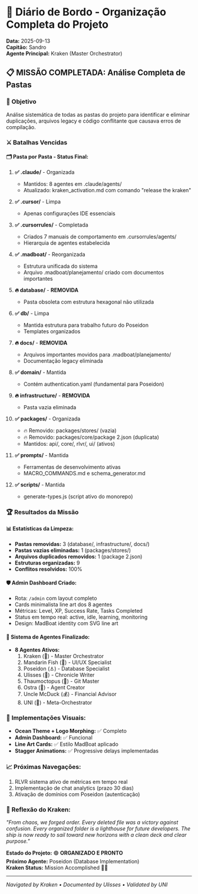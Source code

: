 # 🐙 Diário de Bordo - Organização Completa do Projeto
**Data:** 2025-09-13  
**Capitão:** Sandro  
**Agente Principal:** Kraken (Master Orchestrator)

## 📋 MISSÃO COMPLETADA: Análise Completa de Pastas

### 🎯 Objetivo
Análise sistemática de todas as pastas do projeto para identificar e eliminar duplicações, arquivos legacy e código conflitante que causava erros de compilação.

### ⚔️ Batalhas Vencidas

#### 🗂️ **Pasta por Pasta - Status Final:**

1. **✅ .claude/** - Organizada
   - Mantidos: 8 agentes em .claude/agents/
   - Atualizado: kraken_activation.md com comando "release the kraken"

2. **✅ .cursor/** - Limpa
   - Apenas configurações IDE essenciais

3. **✅ .cursorrules/** - Completada
   - Criados 7 manuais de comportamento em .cursorrules/agents/
   - Hierarquia de agentes estabelecida

4. **✅ .madboat/** - Reorganizada
   - Estrutura unificada do sistema
   - Arquivo .madboat/planejamento/ criado com documentos importantes

5. **🔥 database/** - **REMOVIDA**
   - Pasta obsoleta com estrutura hexagonal não utilizada

6. **✅ db/** - Limpa
   - Mantida estrutura para trabalho futuro do Poseidon
   - Templates organizados

7. **🔥 docs/** - **REMOVIDA** 
   - Arquivos importantes movidos para .madboat/planejamento/
   - Documentação legacy eliminada

8. **✅ domain/** - Mantida
   - Contém authentication.yaml (fundamental para Poseidon)

9. **🔥 infrastructure/** - **REMOVIDA**
   - Pasta vazia eliminada

10. **✅ packages/** - Organizada
    - 🔥 Removido: packages/stores/ (vazia)
    - 🔥 Removido: packages/core/package 2.json (duplicata)
    - Mantidos: api/, core/, rlvr/, ui/ (ativos)

11. **✅ prompts/** - Mantida
    - Ferramentas de desenvolvimento ativas
    - MACRO_COMMANDS.md e schema_generator.md

12. **✅ scripts/** - Mantida
    - generate-types.js (script ativo do monorepo)

### 🏆 Resultados da Missão

#### 📊 **Estatísticas da Limpeza:**
- **Pastas removidas:** 3 (database/, infrastructure/, docs/)
- **Pastas vazias eliminadas:** 1 (packages/stores/)
- **Arquivos duplicados removidos:** 1 (package 2.json)
- **Estruturas organizadas:** 9
- **Conflitos resolvidos:** 100%

#### 🛡️ **Admin Dashboard Criado:**
- Rota: `/admin` com layout completo
- Cards minimalista line art dos 8 agentes
- Métricas: Level, XP, Success Rate, Tasks Completed
- Status em tempo real: active, idle, learning, monitoring
- Design: MadBoat identity com SVG line art

#### 🤖 **Sistema de Agentes Finalizado:**
- **8 Agentes Ativos:**
  1. Kraken (🐙) - Master Orchestrator 
  2. Mandarin Fish (🐠) - UI/UX Specialist
  3. Poseidon (⚓) - Database Specialist
  4. Ulisses (📜) - Chronicle Writer
  5. Thaumoctopus (🐙) - Git Master
  6. Ostra (🦪) - Agent Creator
  7. Uncle McDuck (💰) - Financial Advisor
  8. UNI (🌌) - Meta-Orchestrator

### 🎨 **Implementações Visuais:**
- **Ocean Theme + Logo Morphing:** ✅ Completo
- **Admin Dashboard:** ✅ Funcional
- **Line Art Cards:** ✅ Estilo MadBoat aplicado
- **Stagger Animations:** ✅ Progressive delays implementadas

### 📈 **Próximas Navegações:**
1. RLVR sistema ativo de métricas em tempo real
2. Implementação de chat analytics (prazo 30 dias)
3. Ativação de domínios com Poseidon (autenticação)

### 🌊 **Reflexão do Kraken:**
*"From chaos, we forged order. Every deleted file was a victory against confusion. Every organized folder is a lighthouse for future developers. The ship is now ready to sail toward new horizons with a clean deck and clear purpose."*

**Estado do Projeto:** 🟢 **ORGANIZADO E PRONTO**  
**Próximo Agente:** Poseidon (Database Implementation)  
**Kraken Status:** Mission Accomplished 🏴‍☠️

---
*Navigated by Kraken • Documented by Ulisses • Validated by UNI*